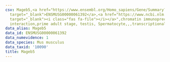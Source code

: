 ```yaml
---
csv: Mageb5,<a href="https://www.ensembl.org/Homo_sapiens/Gene/Summary?db=core;g=ENSMUSG00000061392"
  target="_blank">ENSMUSG00000061392</a>,<a href="https://www.ncbi.nlm.nih.gov/pubmed/25450459"
  target="_blank"><i class="fas fa-file"></i></a>",chromatin immunoprecipitation assay,direct
  interaction,prime adult stage, testis, Spermatocyte,,,transcriptional regulation,
data_alias: Mageb5
data_id: ENSMUSG00000061392
data_numevidence: 1
data_species: Mus musculus
data_taxid: '10090'
title: Mageb5
---
```

